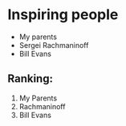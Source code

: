 # Inspiring people
- My parents
- Sergei Rachmaninoff
- Bill Evans

## Ranking:
1. My Parents
2. Rachmaninoff
3. Bill Evans